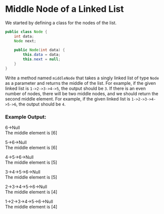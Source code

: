 # Middle Node of a Linked List

We started by defining a class for the nodes of the list.

```java
public class Node {
    int data;
    Node next;
    
    public Node(int data) {
        this.data = data;
        this.next = null;
    }
}
```
Write a method named `middleNode` that takes a singly linked list of type `Node` as a parameter and returns the middle of the list. For example, if the given linked list is `1->2->3->4->5`, the output should be `3`. If there is an even number of nodes, there will be two middle nodes, and we should return the second middle element. For example, if the given linked list is `1->2->3->4->5->6`, the output should be `4`.

### Example Output:

6->Null  
The middle element is [6]

5->6->Null  
The middle element is [6]

4->5->6->Null  
The middle element is [5]

3->4->5->6->Null  
The middle element is [5]

2->3->4->5->6->Null  
The middle element is [4]

1->2->3->4->5->6->Null  
The middle element is [4]
